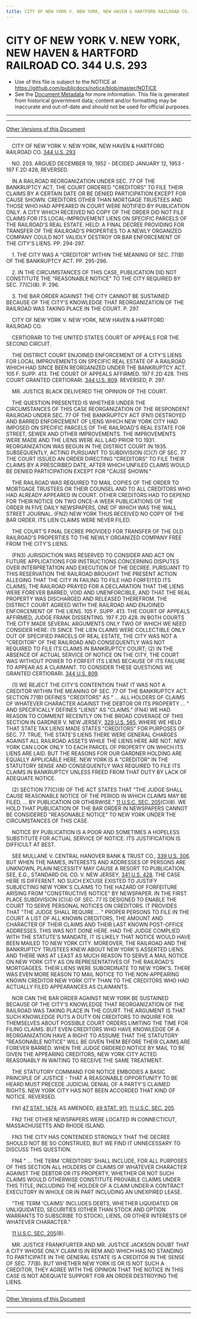 ```yaml
---
title: CITY OF NEW YORK V. NEW YORK, NEW HAVEN & HARTFORD RAILROAD CO. 344 U.S. 293
---
```


# CITY OF NEW YORK V. NEW YORK, NEW HAVEN & HARTFORD RAILROAD CO. 344 U.S. 293

* Use of this file is subject to the NOTICE at https://github.com/publicdocs/notice/blob/master/NOTICE
* See the [Document Metadata](../../../index.md) for more information.
  This file is generated from historical government data; content and/or formatting may be inaccurate and out-of-date and should not be used for official purposes.

----------
----------

[Other Versions of this Document](https://publicdocs.github.io/go/links?ns=uslm-x&ref=%2Fus%2Fcourts%2Fscotus%2FusReporter%2F344%2F293)

----------

    CITY OF NEW YORK V. NEW YORK, NEW HAVEN & HARTFORD RAILROAD CO. [344 U.S. 293][/us/courts/scotus/usReporter/344/293]

    NO. 203.  ARGUED DECEMBER 19, 1952 - DECIDED JANUARY 12, 1953 - 197 F.2D 428, REVERSED.

    IN A RAILROAD REORGANIZATION UNDER SEC. 77 OF THE BANKRUPTCY ACT, THE COURT ORDERED "CREDITORS" TO FILE THEIR CLAIMS BY A CERTAIN DATE OR BE DENIED PARTICIPATION EXCEPT FOR CAUSE SHOWN.  CREDITORS OTHER THAN MORTGAGE TRUSTEES AND THOSE WHO HAD APPEARED IN COURT WERE NOTIFIED BY PUBLICATION ONLY.  A CITY WHICH RECEIVED NO COPY OF THE ORDER DID NOT FILE CLAIMS FOR ITS LOCAL-IMPROVEMENT LIENS ON SPECIFIC PARCELS OF THE RAILROAD'S REAL ESTATE.  HELD:  A FINAL DECREE PROVIDING FOR TRANSFER OF THE RAILROAD'S PROPERTIES TO A NEWLY ORGANIZED COMPANY COULD NOT VALIDLY DESTROY OR BAR ENFORCEMENT OF THE CITY'S LIENS.  PP. 294-297.

    1.  THE CITY WAS A "CREDITOR" WITHIN THE MEANING OF SEC. 77(B) OF THE BANKRUPTCY ACT.  PP. 295-296.

    2.  IN THE CIRCUMSTANCES OF THIS CASE, PUBLICATION DID NOT CONSTITUTE THE "REASONABLE NOTICE" TO THE CITY REQUIRED BY SEC. 77(C)(8).  P. 296.

    3.  THE BAR ORDER AGAINST THE CITY CANNOT BE SUSTAINED BECAUSE OF THE CITY'S KNOWLEDGE THAT REORGANIZATION OF THE RAILROAD WAS TAKING PLACE IN THE COURT.  P. 297.

    CITY OF NEW YORK V. NEW YORK, NEW HAVEN & HARTFORD RAILROAD CO.

    CERTIORARI TO THE UNITED STATES COURT OF APPEALS FOR THE SECOND CIRCUIT.

    THE DISTRICT COURT ENJOINED ENFORCEMENT OF A CITY'S LIENS FOR LOCAL IMPROVEMENTS ON SPECIFIC REAL ESTATE OF A RAILROAD WHICH HAD SINCE BEEN REORGANIZED UNDER THE BANKRUPTCY ACT.  105 F. SUPP. 413.  THE COURT OF APPEALS AFFIRMED.  197 F.2D 428.  THIS COURT GRANTED CERTIORARI.  [344 U.S. 809][/us/courts/scotus/usReporter/344/809].  REVERSED, P. 297.

    MR. JUSTICE BLACK DELIVERED THE OPINION OF THE COURT.

    THE QUESTION PRESENTED IS WHETHER UNDER THE CIRCUMSTANCES OF THIS CASE REORGANIZATION OF THE RESPONDENT RAILROAD UNDER SEC. 77 OF THE BANKRUPTCY ACT (FN1) DESTROYED AND BARRED ENFORCEMENT OF LIENS WHICH NEW YORK CITY HAD IMPOSED ON SPECIFIC PARCELS OF THE RAILROAD'S REAL ESTATE FOR STREET, SEWER AND OTHER IMPROVEMENTS.  THE IMPROVEMENTS WERE MADE AND THE LIENS WERE ALL LAID PRIOR TO 1931.   REORGANIZATION WAS BEGUN IN THE DISTRICT COURT IN 1935.  SUBSEQUENTLY, ACTING PURSUANT TO SUBDIVISION (C)(7) OF SEC. 77 THE COURT ISSUED AN ORDER DIRECTING "CREDITORS" TO FILE THEIR CLAIMS BY A PRESCRIBED DATE, AFTER WHICH UNFILED CLAIMS WOULD BE DENIED PARTICIPATION EXCEPT FOR "CAUSE SHOWN."

    THE RAILROAD WAS REQUIRED TO MAIL COPIES OF THE ORDER TO MORTGAGE TRUSTEES OR THEIR COUNSEL AND TO ALL CREDITORS WHO HAD ALREADY APPEARED IN COURT.  OTHER CREDITORS HAD TO DEPEND FOR THEIR NOTICE ON TWO ONCE-A WEEK PUBLICATIONS OF THE ORDER IN FIVE DAILY NEWSPAPERS, ONE OF WHICH WAS THE WALL STREET JOURNAL.  (FN2)  NEW YORK THUS RECEIVED NO COPY OF THE BAR ORDER.  ITS LIEN CLAIMS WERE NEVER FILED.

    THE COURT'S FINAL DECREE PROVIDED FOR TRANSFER OF THE OLD RAILROAD'S PROPERTIES TO THE NEWLY ORGANIZED COMPANY FREE FROM THE CITY'S LIENS.

    (FN3)  JURISDICTION WAS RESERVED TO CONSIDER AND ACT ON FUTURE APPLICATIONS FOR INSTRUCTIONS CONCERNING DISPUTES OVER INTERPRETATION AND EXECUTION OF THE DECREE.  PURSUANT TO THIS RESERVATION THE RAILROAD BROUGHT THE PRESENT ACTION ALLEGING THAT THE CITY IN FAILING TO FILE HAD FORFEITED ITS CLAIMS; THE RAILROAD PRAYED FOR A DECLARATION THAT THE LIENS WERE FOREVER BARRED, VOID AND UNENFORCIBLE, AND THAT THE REAL PROPERTY WAS DISCHARGED AND RELEASED THEREFROM.  THE DISTRICT COURT AGREED WITH THE RAILROAD AND ENJOINED ENFORCEMENT OF THE LIENS.  105 F. SUPP. 413.  THE COURT OF APPEALS AFFIRMED, JUDGE FRANK DISSENTING.  197 F.2D 428.  IN BOTH COURTS THE CITY MADE SEVERAL ARGUMENTS ONLY TWO OF WHICH WE NEED CONSIDER HERE: (1) SINCE THE LIEN CLAIMS WERE COLLECTIBLE ONLY OUT OF SPECIFIED PARCELS OF REAL ESTATE, THE CITY WAS NOT A "CREDITOR" OF THE RAILROAD AND CONSEQUENTLY WAS NOT REQUIRED TO FILE ITS CLAIMS IN BANKRUPTCY COURT; (2) IN THE ABSENCE OF ACTUAL SERVICE OF NOTICE ON THE CITY, THE COURT WAS WITHOUT POWER TO FORFEIT ITS LIENS BECAUSE OF ITS FAILURE TO APPEAR AS A CLAIMANT.  TO CONSIDER THESE QUESTIONS WE GRANTED CERTIORARI.  [344 U.S. 809][/us/courts/scotus/usReporter/344/809].

    (1)  WE REJECT THE CITY'S CONTENTION THAT IT WAS NOT A CREDITOR WITHIN THE MEANING OF SEC. 77 OF THE BANKRUPTCY ACT.  SECTION 77(B) DEFINES "CREDITORS" AS "  ...  ALL HOLDERS OF CLAIMS OF WHATEVER CHARACTER AGAINST THE DEBTOR OR ITS PROPERTY  ...  " AND SPECIFICALLY DEFINES "LIENS" AS "CLAIMS."  (FN4)  WE HAD REASON TO COMMENT RECENTLY ON THE BROAD COVERAGE OF THIS SECTION IN GARDNER V. NEW JERSEY, [329 U.S. 565][/us/courts/scotus/usReporter/329/565], WHERE WE HELD THAT STATE TAX LIENS MADE STATES "CREDITORS" FOR PURPOSES OF SEC. 77.  TRUE, THE STATE'S LIENS THERE WERE GENERAL CHARGES AGAINST ALL RAILROAD ASSETS WHILE THE LIENS HERE ARE NOT.  NEW YORK CAN LOOK ONLY TO EACH PARCEL OF PROPERTY ON WHICH ITS LIENS ARE LAID.  BUT THE REASONS FOR OUR GARDNER HOLDING ARE EQUALLY APPLICABLE HERE.  NEW YORK IS A "CREDITOR" IN THE STATUTORY SENSE AND CONSEQUENTLY WAS REQUIRED TO FILE ITS CLAIMS IN BANKRUPTCY UNLESS FREED FROM THAT DUTY BY LACK OF ADEQUATE NOTICE.

    (2)  SECTION 77(C)(8) OF THE ACT STATES THAT "THE JUDGE SHALL CAUSE REASONABLE NOTICE OF THE PERIOD IN WHICH CLAIMS MAY BE FILED,  ...  BY PUBLICATION OR OTHERWISE."  [11 U.S.C. SEC. 205][/us/usc/t11/s205](C)(8).  WE HOLD THAT PUBLICATION OF THE BAR ORDER IN NEWSPAPERS CANNOT BE CONSIDERED "REASONABLE NOTICE" TO NEW YORK UNDER THE CIRCUMSTANCES OF THIS CASE.

    NOTICE BY PUBLICATION IS A POOR AND SOMETIMES A HOPELESS SUBSTITUTE FOR ACTUAL SERVICE OF NOTICE.  ITS JUSTIFICATION IS DIFFICULT AT BEST.

    SEE MULLANE V. CENTRAL HANOVER BANK & TRUST CO., [339 U.S. 306][/us/courts/scotus/usReporter/339/306].  BUT WHEN THE NAMES, INTERESTS AND ADDRESSES OF PERSONS ARE UNKNOWN, PLAIN NECESSITY MAY CAUSE A RESORT TO PUBLICATION.  SEE, E.G., STANDARD OIL CO. V. NEW JERSEY, [341 U.S. 428][/us/courts/scotus/usReporter/341/428].  THE CASE HERE IS DIFFERENT.  NO SUCH EXCUSE EXISTED TO JUSTIFY SUBJECTING NEW YORK'S CLAIMS TO THE HAZARD OF FORFEITURE ARISING FROM "CONSTRUCTIVE NOTICE" BY NEWSPAPER.  IN THE FIRST PLACE SUBDIVISION (C)(4) OF SEC. 77 IS DESIGNED TO ENABLE THE COURT TO SERVE PERSONAL NOTICES ON CREDITORS.  IT PROVIDES THAT "THE JUDGE SHALL REQUIRE  ...  " PROPER PERSONS TO FILE IN THE COURT A LIST OF ALL KNOWN CREDITORS, THE AMOUNT AND CHARACTER OF THEIR CLAIMS AND THEIR LAST KNOWN POST-OFFICE ADDRESSES.  THIS WAS NOT DONE HERE.  HAD THE JUDGE COMPLIED WITH THE STATUTE'S MANDATE, IT IS LIKELY THAT NOTICE WOULD HAVE BEEN MAILED TO NEW YORK CITY.  MOREOVER, THE RAILROAD AND THE BANKRUPTCY TRUSTEES KNEW ABOUT NEW YORK'S ASSERTED LIENS.  AND THERE WAS AT LEAST AS MUCH REASON TO SERVE A MAIL NOTICE ON NEW YORK CITY AS ON REPRESENTATIVES OF THE RAILROAD'S MORTGAGEES.  THEIR LIENS WERE SUBORDINATE TO NEW YORK'S.  THERE WAS EVEN MORE REASON TO MAIL NOTICE TO THE NON-APPEARING KNOWN CREDITOR NEW YORK CITY THAN TO THE CREDITORS WHO HAD ACTUALLY FILED APPEARANCES AS CLAIMANTS.

    NOR CAN THE BAR ORDER AGAINST NEW YORK BE SUSTAINED BECAUSE OF THE CITY'S KNOWLEDGE THAT REORGANIZATION OF THE RAILROAD WAS TAKING PLACE IN THE COURT.  THE ARGUMENT IS THAT SUCH KNOWLEDGE PUTS A DUTY ON CREDITORS TO INQUIRE FOR THEMSELVES ABOUT POSSIBLE COURT ORDERS LIMITING THE TIME FOR FILING CLAIMS.  BUT EVEN CREDITORS WHO HAVE KNOWLEDGE OF A REORGANIZATION HAVE A RIGHT TO ASSUME THAT THE STATUTORY "REASONABLE NOTICE" WILL BE GIVEN THEM BEFORE THEIR CLAIMS ARE FOREVER BARRED.  WHEN THE JUDGE ORDERED NOTICE BY MAIL TO BE GIVEN THE APPEARING CREDITORS, NEW YORK CITY ACTED REASONABLY IN WAITING TO RECEIVE THE SAME TREATMENT.

    THE STATUTORY COMMAND FOR NOTICE EMBODIES A BASIC PRINCIPLE OF JUSTICE - THAT A REASONABLE OPPORTUNITY TO BE HEARD MUST PRECEDE JUDICIAL DENIAL OF A PARTY'S CLAIMED RIGHTS.  NEW YORK CITY HAS NOT BEEN ACCORDED THAT KIND OF NOTICE.  REVERSED.

    FN1  [47 STAT. 1474][/us/stat/47/1474], AS AMENDED, [49 STAT. 911][/us/stat/49/911], [11 U.S.C. SEC. 205][/us/usc/t11/s205].

    FN2  THE OTHER NEWSPAPERS WERE LOCATED IN CONNECTICUT, MASSACHUSETTS AND RHODE ISLAND.

    FN3  THE CITY HAS CONTENDED STRONGLY THAT THE DECREE SHOULD NOT BE SO CONSTRUED, BUT WE FIND IT UNNECESSARY TO DISCUSS THIS QUESTION.

    FN4  "  ...  THE TERM 'CREDITORS' SHALL INCLUDE, FOR ALL PURPOSES OF THIS SECTION ALL HOLDERS OF CLAIMS OF WHATEVER CHARACTER AGAINST THE DEBTOR OR ITS PROPERTY, WHETHER OR NOT SUCH CLAIMS WOULD OTHERWISE CONSTITUTE PROVABLE CLAIMS UNDER THIS TITLE, INCLUDING THE HOLDER OF A CLAIM UNDER A CONTRACT EXECUTORY IN WHOLE OR IN PART INCLUDING AN UNEXPIRED LEASE.

    "THE TERM 'CLAIMS' INCLUDES DEBTS, WHETHER LIQUIDATED OR UNLIQUIDATED, SECURITIES (OTHER THAN STOCK AND OPTION WARRANTS TO SUBSCRIBE TO STOCK), LIENS, OR OTHER INTERESTS OF WHATEVER CHARACTER."

    [11 U.S.C. SEC. 205][/us/usc/t11/s205](B).

    MR. JUSTICE FRANKFURTER AND MR. JUSTICE JACKSON DOUBT THAT A CITY WHOSE ONLY CLAIM IS IN REM AND WHICH HAS NO STANDING TO PARTICIPATE IN THE GENERAL ESTATE IS A CREDITOR IN THE SENSE OF SEC. 77(B).   BUT WHETHER NEW YORK IS OR IS NOT SUCH A CREDITOR, THEY AGREE WITH THE OPINION THAT THE NOTICE IN THIS CASE IS NOT ADEQUATE SUPPORT FOR AN ORDER DESTROYING THE LIENS.

----------

[Other Versions of this Document](https://publicdocs.github.io/go/links?ns=uslm-x&ref=%2Fus%2Fcourts%2Fscotus%2FusReporter%2F344%2F293)

----------
----------

[/us/courts/scotus/usReporter/344/293]: https://publicdocs.github.io/go/links?ns=uslm-x&ref=%2Fus%2Fcourts%2Fscotus%2FusReporter%2F344%2F293
[/us/courts/scotus/usReporter/344/809]: https://publicdocs.github.io/go/links?ns=uslm-x&ref=%2Fus%2Fcourts%2Fscotus%2FusReporter%2F344%2F809
[/us/courts/scotus/usReporter/344/809]: https://publicdocs.github.io/go/links?ns=uslm-x&ref=%2Fus%2Fcourts%2Fscotus%2FusReporter%2F344%2F809
[/us/courts/scotus/usReporter/329/565]: https://publicdocs.github.io/go/links?ns=uslm-x&ref=%2Fus%2Fcourts%2Fscotus%2FusReporter%2F329%2F565
[/us/usc/t11/s205]: https://publicdocs.github.io/go/links?ns=uslm&ref=%2Fus%2Fusc%2Ft11%2Fs205
[/us/courts/scotus/usReporter/339/306]: https://publicdocs.github.io/go/links?ns=uslm-x&ref=%2Fus%2Fcourts%2Fscotus%2FusReporter%2F339%2F306
[/us/courts/scotus/usReporter/341/428]: https://publicdocs.github.io/go/links?ns=uslm-x&ref=%2Fus%2Fcourts%2Fscotus%2FusReporter%2F341%2F428
[/us/stat/47/1474]: https://publicdocs.github.io/go/links?ns=uslm&ref=%2Fus%2Fstat%2F47%2F1474
[/us/stat/49/911]: https://publicdocs.github.io/go/links?ns=uslm&ref=%2Fus%2Fstat%2F49%2F911
[/us/usc/t11/s205]: https://publicdocs.github.io/go/links?ns=uslm&ref=%2Fus%2Fusc%2Ft11%2Fs205
[/us/usc/t11/s205]: https://publicdocs.github.io/go/links?ns=uslm&ref=%2Fus%2Fusc%2Ft11%2Fs205


